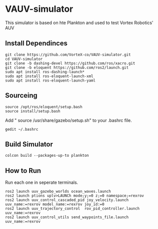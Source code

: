 # VAUV-simulator
This simulator is based on hte Plankton and used to test Vortex Robotics' AUV

## Install Dependinces
```
git clone https://github.com/VorteX-co/VAUV-simulator.git
cd VAUV-simulator
git clone -b dashing-devel https://github.com/ros/xacro.git
git clone -b eloquent https://github.com/ros2/launch.git
sudo apt install ros-dashing-launch*
sudo apt install ros-eloquent-launch-xml    
sudo apt install ros-eloquent-launch-yaml
```

## Sourceing
```
source /opt/ros/eloquent/setup.bash
source install/setup.bash
```
Add  " source /usr/share/gazebo/setup.sh" to your .bashrc file.
```
gedit ~/.bashrc
```


## Build Simulator
```
colcon build --packages-up-to plankton
```

## How to Run
Run each one in seperate terminals.
```
ros2 launch uuv_gazebo_worlds ocean_waves.launch
ros2 launch ptions uplv>LAUNCh mode;y;=0 z;=0 namespace;=rexrov
ros2 launch uuv_control_cascaded_pid joy_velocity.launch uuv_name:=rexrov model_name:=rexrov joy_id:=0
ros2 launch uuv_trajectory_control  rov_pid_controller.launch uuv_name:=rexrov
ros2 launch uuv_control_utils send_waypoints_file.launch uuv_name:=rexrov
```

